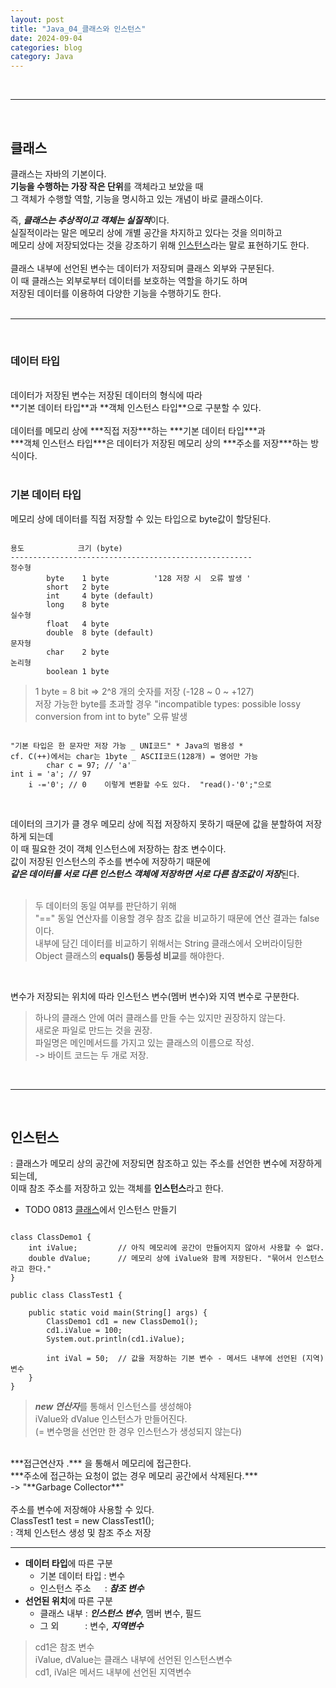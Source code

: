 ```yaml
---
layout: post
title: "Java_04_클래스와 인스턴스"
date: 2024-09-04
categories: blog
category: Java
---
```


<br>

---

<br>


## 클래스
클래스는 자바의 기본이다. <br> 
**기능을 수행하는 가장 작은 단위**를 객체라고 보았을 때  <br>
그 객체가 수행할 역할, 기능을 명시하고 있는 개념이 바로 클래스이다. <br>

즉, ***클래스는 추상적이고 객체는 실질적***이다. <br>
실질적이라는 말은 메모리 상에 개별 공간을 차지하고 있다는 것을 의미하고 <br>
메모리 상에 저장되었다는 것을 강조하기 위해 [인스턴스](#인스턴스)라는 말로 표현하기도 한다.<br>
<br>
클래스 내부에 선언된 변수는 데이터가 저장되며 클래스 외부와 구분된다. <br>
이 때 클래스는 외부로부터 데이터를 보호하는 역할을 하기도 하며  <br>
저장된 데이터를 이용하여 다양한 기능을 수행하기도 한다. <br>
<br>

---
<br>

### 데이터 타입
<br>
데이터가 저장된 변수는 저장된 데이터의 형식에 따라 <br>
**기본 데이터 타입**과 **객체 인스턴스 타입**으로 구분할 수 있다. <br><br>
데이터를 메모리 상에 ***직접 저장***하는 ***기본 데이터 타입***과 <br>
***객체 인스턴스 타입***은 데이터가 저장된 메모리 상의 ***주소를 저장***하는 방식이다. <br>
<br>

### 기본 데이터 타입

메모리 상에 데이터를 직접 저장할 수 있는 타입으로 byte값이 할당된다.<br>
<pre><code>
용도            크기 (byte)     
------------------------------------------------------
정수형            
        byte    1 byte          '128 저장 시  오류 발생 '
        short   2 byte
        int     4 byte (default)
        long    8 byte
실수형
        float   4 byte
        double  8 byte (default)
문자형
        char    2 byte          
논리형
        boolean 1 byte
</code></pre>

> 1 byte = 8 bit => 2^8 개의 숫자를 저장 (-128 ~ 0 ~ +127) <br>
저장 가능한 byte를 초과할 경우 "incompatible types: possible lossy conversion from int to byte" 오류 발생
<pre><code>
"기본 타입은 한 문자만 저장 가능 _ UNI코드" * Java의 범용성 *           
cf. C(++)에서는 char는 1byte _ ASCII코드(128개) = 영어만 가능
        char c = 97; // 'a'
int i = 'a'; // 97
    i -='0'; // 0    이렇게 변환할 수도 있다.  "read()-'0';"으로
</code></pre>

<br>

데이터의 크기가 클 경우 메모리 상에 직접 저장하지 못하기 때문에 값을 분할하여 저장하게 되는데 <br>
이 때 필요한 것이 객체 인스턴스에 저장하는 참조 변수이다. <br>
값이 저장된 인스턴스의 주소를 변수에 저장하기 때문에 <br>
***같은 데이터를 서로 다른 인스턴스 객체에 저장하면 서로 다른 참조값이 저장***된다. <br>
<br>
> 두 데이터의 동일 여부를 판단하기 위해 <br>
"==" 동일 연산자를 이용할 경우 참조 값을 비교하기 때문에 연산 결과는 false이다. <br> 
내부에 담긴 데이터를 비교하기 위해서는 String 클래스에서 오버라이딩한 Object 클래스의 **equals() 동등성 비교**를 해야한다. <br>
<br>

변수가 저장되는 위치에 따라 인스턴스 변수(멤버 변수)와 지역 변수로 구분한다. <br>

> 하나의 클래스 안에 여러 클래스를 만들 수는 있지만 권장하지 않는다. <br>
새로운 파일로 만드는 것을 권장. <br>
파일명은 메인메서드를 가지고 있는 클래스의 이름으로 작성. <br>
-> 바이트 코드는 두 개로 저장.
<br>

---
<br>



## 인스턴스
: 클래스가 메모리 상의 공간에 저장되면 참조하고 있는 주소를 선언한 변수에 저장하게 되는데, <br>
이때 참조 주소를 저장하고 있는 객체를 **인스턴스**라고 한다. <br>


- TODO 0813 [클래스](#클래스)에서 인스턴스 만들기

<pre><code>
class ClassDemo1 {
	int iValue;			// 아직 메모리에 공간이 만들어지지 않아서 사용할 수 없다.
	double dValue;		// 메모리 상에 iValue와 함께 저장된다. "묶어서 인스턴스라고 한다."
}

public class ClassTest1 {

	public static void main(String[] args) { 
		ClassDemo1 cd1 = new ClassDemo1();	
		cd1.iValue = 100;
		System.out.println(cd1.iValue);
		
		int iVal = 50;	// 값을 저장하는 기본 변수 - 메서드 내부에 선언된 (지역)변수
	}
}
</code></pre>

> ***new 연산자***를 통해서 인스턴스를 생성해야 <br>
iValue와 dValue 인스턴스가 만들어진다. <br>
(= 변수명을 선언만 한 경우 인스턴스가 생성되지 않는다)<br>
<br>
***접근연산자 .*** 을 통해서 메모리에 접근한다. <br>
***주소에 접근하는 요청이 없는 경우 메모리 공간에서 삭제된다.*** <br> 
-> "**Garbage Collector**" <br>
<br>
주소를 변수에 저장해야 사용할 수 있다. <br>
ClassTest1 test = new ClassTest1(); <br>
: 객체 인스턴스 생성 및 참조 주소 저장 <br>
<hr>

- **데이터 타입**에 따른 구분 <br>
    - 기본 데이터 타입 : 변수 <br>
    - 인스턴스 주소 &emsp; : ***참조 변수*** <br>
- **선언된 위치**에 따른 구분 <br>
    - 클래스 내부 : ***인스턴스 변수***, 멤버 변수, 필드 <br>
    - 그 외&emsp;&emsp;&emsp;: 변수, ***지역변수*** <br>

> cd1은 참조 변수 <br>
iValue, dValue는 클래스 내부에 선언된 인스턴스변수 <br>
cd1, iVal은 메서드 내부에 선언된 지역변수 <br>
